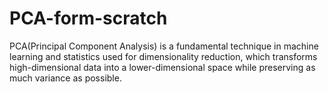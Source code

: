 # PCA-form-scratch
PCA(Principal Component Analysis) is a fundamental technique in machine learning and statistics used for dimensionality reduction, which transforms high-dimensional data into a lower-dimensional space while preserving as much variance as possible.
